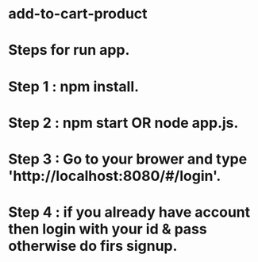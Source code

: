 # add-to-cart-product

# Steps for run app.

# Step 1 : npm install.
# Step 2 : npm start OR node app.js.
# Step 3 : Go to your brower and type 'http://localhost:8080/#/login'.

# Step 4 : if you already have account then login with your id & pass otherwise do firs signup.

